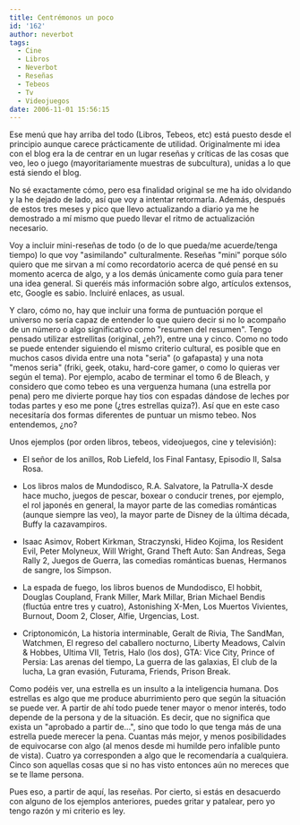 ```yaml
---
title: Centrémonos un poco
id: '162'
author: neverbot
tags:
  - Cine
  - Libros
  - Neverbot
  - Reseñas
  - Tebeos
  - Tv
  - Videojuegos
date: 2006-11-01 15:56:15
---
```


Ese menú que hay arriba del todo (Libros, Tebeos, etc) está puesto desde el principio aunque carece prácticamente de utilidad. Originalmente mi idea con el blog era la de centrar en un lugar reseñas y críticas de las cosas que veo, leo o juego (mayoritariamente muestras de subcultura), unidas a lo que está siendo el blog.

No sé exactamente cómo, pero esa finalidad original se me ha ido olvidando y la he dejado de lado, así que voy a intentar retormarla. Además, después de estos tres meses y pico que llevo actualizando a diario ya me he demostrado a mí mismo que puedo llevar el ritmo de actualización necesario.

Voy a incluir mini-reseñas de todo (o de lo que pueda/me acuerde/tenga tiempo) lo que voy "asimilando" culturalmente. Reseñas "mini" porque sólo quiero que me sirvan a mí como recordatorio acerca de qué pensé en su momento acerca de algo, y a los demás únicamente como guía para tener una idea general. Si queréis más información sobre algo, artículos extensos, etc, Google es sabio. Incluiré enlaces, as usual.

Y claro, cómo no, hay que incluir una forma de puntuación porque el universo no sería capaz de entender lo que quiero decir si no lo acompaño de un número o algo significativo como "resumen del resumen". Tengo pensado utilizar estrellitas (original, ¿eh?), entre una y cinco. Como no todo se puede entender siguiendo el mismo criterio cultural, es posible que en muchos casos divida entre una nota "seria" (o gafapasta) y una nota "menos seria" (friki, geek, otaku, hard-core gamer, o como lo quieras ver según el tema). Por ejemplo, acabo de terminar el tomo 6 de Bleach, y considero que como tebeo es una verguenza humana (una estrella por pena) pero me divierte porque hay tios con espadas dándose de leches por todas partes y eso me pone (¿tres estrellas quiza?). Así que en este caso necesitaría dos formas diferentes de puntuar un mismo tebeo. Nos entendemos, ¿no?

Unos ejemplos (por orden libros, tebeos, videojuegos, cine y televisión):

  
* El señor de los anillos, Rob Liefeld, los Final Fantasy, Episodio II, Salsa Rosa.
  
* Los libros malos de Mundodisco, R.A. Salvatore, la Patrulla-X desde hace mucho, juegos de pescar, boxear o conducir trenes, por ejemplo, el rol japonés en general, la mayor parte de las comedias románticas (aunque siempre las veo), la mayor parte de Disney de la última década, Buffy la cazavampiros.
  
* Isaac Asimov, Robert Kirkman, Straczynski, Hideo Kojima, los Resident Evil, Peter Molyneux, Will Wright, Grand Theft Auto: San Andreas, Sega Rally 2, Juegos de Guerra, las comedias románticas buenas, Hermanos de sangre, los Simpson.
  
* La espada de fuego, los libros buenos de Mundodisco, El hobbit, Douglas Coupland, Frank Miller, Mark Millar, Brian Michael Bendis (fluctúa entre tres y cuatro), Astonishing X-Men, Los Muertos Vivientes, Burnout, Doom 2, Closer, Alfie, Urgencias, Lost.
  
* Criptonomicón, La historia interminable, Geralt de Rivia, The SandMan, Watchmen, El regreso del caballero nocturno, Liberty Meadows, Calvin & Hobbes, Ultima VII, Tetris, Halo (los dos), GTA: Vice City, Prince of Persia: Las arenas del tiempo, La guerra de las galaxias, El club de la lucha, La gran evasión, Futurama, Friends, Prison Break.

Como podéis ver, una estrella es un insulto a la inteligencia humana. Dos estrellas es algo que me produce aburrimiento pero que según la situación se puede ver. A partir de ahí todo puede tener mayor o menor interés, todo depende de la persona y de la situación. Es decir, que no significa que exista un "aprobado a partir de...", sino que todo lo que tenga más de una estrella puede merecer la pena. Cuantas más mejor, y menos posibilidades de equivocarse con algo (al menos desde mi humilde pero infalible punto de vista). Cuatro ya corresponden a algo que le recomendaría a cualquiera. Cinco son aquellas cosas que si no has visto entonces aún no mereces que se te llame persona.

Pues eso, a partir de aquí, las reseñas. Por cierto, si estás en desacuerdo con alguno de los ejemplos anteriores, puedes gritar y patalear, pero yo tengo razón y mi criterio es ley.